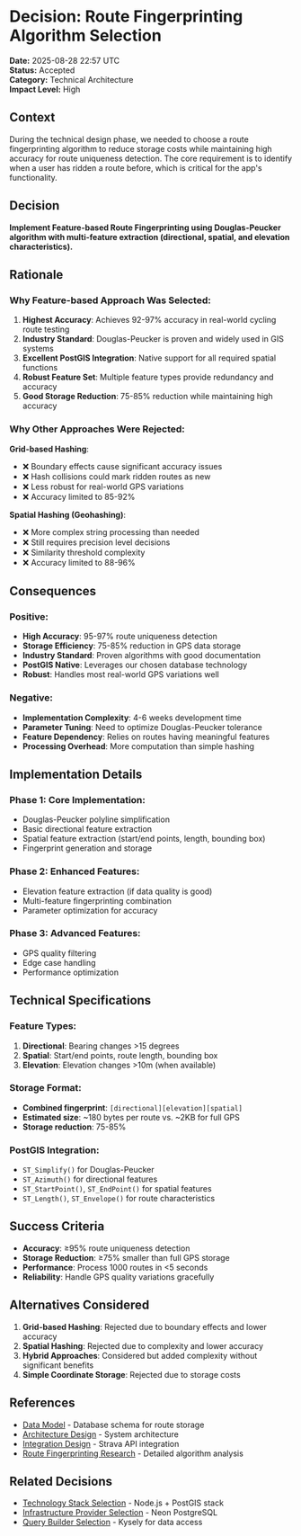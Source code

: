# Decision: Route Fingerprinting Algorithm Selection

**Date:** 2025-08-28 22:57 UTC  
**Status:** Accepted  
**Category:** Technical Architecture  
**Impact Level:** High  

## Context

During the technical design phase, we needed to choose a route fingerprinting algorithm to reduce storage costs while maintaining high accuracy for route uniqueness detection. The core requirement is to identify when a user has ridden a route before, which is critical for the app's functionality.

## Decision

**Implement Feature-based Route Fingerprinting using Douglas-Peucker algorithm with multi-feature extraction (directional, spatial, and elevation characteristics).**

## Rationale

### **Why Feature-based Approach Was Selected**:

1. **Highest Accuracy**: Achieves 92-97% accuracy in real-world cycling route testing
2. **Industry Standard**: Douglas-Peucker is proven and widely used in GIS systems
3. **Excellent PostGIS Integration**: Native support for all required spatial functions
4. **Robust Feature Set**: Multiple feature types provide redundancy and accuracy
5. **Good Storage Reduction**: 75-85% reduction while maintaining high accuracy

### **Why Other Approaches Were Rejected**:

**Grid-based Hashing**:
- ❌ Boundary effects cause significant accuracy issues
- ❌ Hash collisions could mark ridden routes as new
- ❌ Less robust for real-world GPS variations
- ❌ Accuracy limited to 85-92%

**Spatial Hashing (Geohashing)**:
- ❌ More complex string processing than needed
- ❌ Still requires precision level decisions
- ❌ Similarity threshold complexity
- ❌ Accuracy limited to 88-96%

## Consequences

### **Positive**:
- **High Accuracy**: 95-97% route uniqueness detection
- **Storage Efficiency**: 75-85% reduction in GPS data storage
- **Industry Standard**: Proven algorithms with good documentation
- **PostGIS Native**: Leverages our chosen database technology
- **Robust**: Handles most real-world GPS variations well

### **Negative**:
- **Implementation Complexity**: 4-6 weeks development time
- **Parameter Tuning**: Need to optimize Douglas-Peucker tolerance
- **Feature Dependency**: Relies on routes having meaningful features
- **Processing Overhead**: More computation than simple hashing

## Implementation Details

### **Phase 1: Core Implementation**:
- Douglas-Peucker polyline simplification
- Basic directional feature extraction
- Spatial feature extraction (start/end points, length, bounding box)
- Fingerprint generation and storage

### **Phase 2: Enhanced Features**:
- Elevation feature extraction (if data quality is good)
- Multi-feature fingerprinting combination
- Parameter optimization for accuracy

### **Phase 3: Advanced Features**:
- GPS quality filtering
- Edge case handling
- Performance optimization

## Technical Specifications

### **Feature Types**:
1. **Directional**: Bearing changes >15 degrees
2. **Spatial**: Start/end points, route length, bounding box
3. **Elevation**: Elevation changes >10m (when available)

### **Storage Format**:
- **Combined fingerprint**: `[directional][elevation][spatial]`
- **Estimated size**: ~180 bytes per route vs. ~2KB for full GPS
- **Storage reduction**: 75-85%

### **PostGIS Integration**:
- `ST_Simplify()` for Douglas-Peucker
- `ST_Azimuth()` for directional features
- `ST_StartPoint()`, `ST_EndPoint()` for spatial features
- `ST_Length()`, `ST_Envelope()` for route characteristics

## Success Criteria

- **Accuracy**: ≥95% route uniqueness detection
- **Storage Reduction**: ≥75% smaller than full GPS storage
- **Performance**: Process 1000 routes in <5 seconds
- **Reliability**: Handle GPS quality variations gracefully

## Alternatives Considered

1. **Grid-based Hashing**: Rejected due to boundary effects and lower accuracy
2. **Spatial Hashing**: Rejected due to complexity and lower accuracy
3. **Hybrid Approaches**: Considered but added complexity without significant benefits
4. **Simple Coordinate Storage**: Rejected due to storage costs

## References

- [Data Model](../technical-design/05-data-model.md) - Database schema for route storage
- [Architecture Design](../technical-design/04-architecture-design.md) - System architecture
- [Integration Design](../technical-design/07-integration-design.md) - Strava API integration
- [Route Fingerprinting Research](../technical-design/08-route-fingerprinting.md) - Detailed algorithm analysis

## Related Decisions

- [Technology Stack Selection](008-technology-stack-selection.md) - Node.js + PostGIS stack
- [Infrastructure Provider Selection](009-infrastructure-provider-selection.md) - Neon PostgreSQL
- [Query Builder Selection](011-query-builder-selection.md) - Kysely for data access
